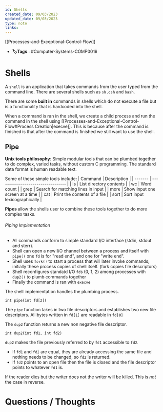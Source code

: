 ```yaml
---
id: Shells
created_date: 09/03/2023
updated_date: 09/03/2023
type: note
links: 
---
```

[[Processes-and-Exceptional-Control-Flow]]
* **🏷️Tags** : #Computer-Systems-COMP0019 
# Shells

A `shell` is an application that takes commands from the user typed from the command line. There are several shells such as `sh,csh` and `bash`.

There are some **built in** commands in shells which do not execute a file but is a functionality that is hardcoded into the shell. 

When a command is ran in the shell, we create a child process and run the command in the shell using [[Processes-and-Exceptional-Control-Flow#Process Creation|execve]]. This is because after the command is finished is that after the command is finished we still want to use the shell. 

## Pipe

**Unix tools philosophy**: Simple modular tools that can be plumbed together to do complex, varied tasks, without custom C programming. The standard data format is human readable text.

Some of these simple tools include:
| Command | Description                        |
| ------- | ---------------------------------- |
| ls      | List directory contents            |
| wc      | Word count                         |
| grep    | Search for matching lines in input |
| more    | Show input one screen at a time    |
| cat     | Print the contents of a file       |
| sort    | Sort input lexicographically                                   |

**Pipes** allow the shells user to combine these tools together to do more complex tasks.

###### Piping Implementation

* All commands conform to simple standard I/O interface (stdin, stdout and sterr). 
* Shell can open a new I/O channel between a process and itself with `pipe()` one `fd` is for "read end", and one for "write end".
* Shell uses `fork()` to start a process that will later invoke commands; initially these process copies of shell itself. (fork copies file descriptors)
* Shell reconfigures standatd I/O `fd`s (0, 1, 2) among processes with `dup2()` to plumb commands together
* Finally the command is ran with `execve`

The shell implementation handles the plumbing process.


```
int pipe(int fd[2])
```

The `pipe` function takes in two file descriptors and establishes two new file descriptors. All bytes written in `fd[1]` are readable in `fd[0]`

The `dup2` function returns a new non negative file descriptor.

```
int dup2(int fd1, int fd2)
```

`dup2` makes the file previously referred to by `fd1` accessible to `fd2`. 
* If `fd1` and `fd2` are equal, they are already accessing the same file and nothing needs to be changed, so `fd2` is returned.
* If `fd2` points to an open file then the file is closed and the file descriptor points to whatever `fd1` is.

If the reader dies but the writer does not the writer will be killed. This is *not* the case in reverse.


# Questions / Thoughts